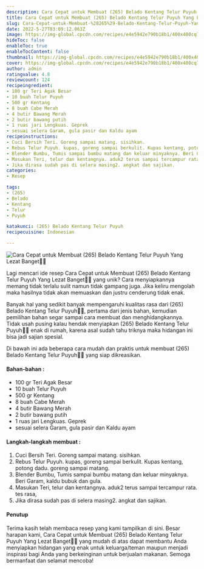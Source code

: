 ```yaml
---
description: Cara Cepat untuk Membuat (265) Belado Kentang Telur Puyuh Yang Lezat Banget"
title: Cara Cepat untuk Membuat (265) Belado Kentang Telur Puyuh Yang Lezat Banget
slug: Cara-Cepat-untuk-Membuat-%28265%29-Belado-Kentang-Telur-Puyuh-Yang-Lezat-Banget
date: 2022-5-27T03:09:12.063Z
image: https://img-global.cpcdn.com/recipes/e4e5942e790b18b1/400x400cq70/photo.jpg
hideToc: false
enableToc: true
enableTocContent: false
thumbnail: https://img-global.cpcdn.com/recipes/e4e5942e790b18b1/400x400cq70/photo.jpg
cover: https://img-global.cpcdn.com/recipes/e4e5942e790b18b1/400x400cq70/photo.jpg
author: admin
ratingvalue: 4.8
reviewcount: 124
recipeingredient:
- 100 gr Teri Agak Besar
- 10 buah Telur Puyuh
- 500 gr Kentang
- 8 buah Cabe Merah
- 4 butir Bawang Merah
- 2 butir bawang putih
- 1 ruas jari Lengkuas. Geprek
- sesuai selera Garam, gula pasir dan Kaldu ayam
recipeinstructions:
- Cuci Bersih Teri. Goreng sampai matang. sisihkan.
- Rebus Telur Puyuh. kupas, goreng sampai berkulit. Kupas kentang, potong dadu. goreng sampai matang.
- Blender Bumbu, Tumis sampai bumbu matang dan keluar minyaknya. Beri Garam, kaldu bubuk dan gula.
- Masukan Teri, telur dan kentangnya. aduk2 terus sampai tercampur rata. tes rasa,
- Jika dirasa sudah pas di selera masing2. angkat dan sajikan.
categories:
- Resep

tags:
- (265)
- Belado
- Kentang
- Telur
- Puyuh

katakunci: (265) Belado Kentang Telur Puyuh
recipecuisine: Indonesian

---
```


![Cara Cepat untuk Membuat (265) Belado Kentang Telur Puyuh Yang Lezat Banget👩‍🍳](https://img-global.cpcdn.com/recipes/e4e5942e790b18b1/400x400cq70/photo.jpg)

Lagi mencari ide resep Cara Cepat untuk Membuat (265) Belado Kentang Telur Puyuh Yang Lezat Banget👩‍🍳 yang unik? Cara menyiapkannya memang tidak terlalu sulit namun tidak gampang juga. Jika keliru mengolah maka hasilnya tidak akan memuaskan dan justru cenderung tidak enak.

Banyak hal yang sedikit banyak mempengaruhi kualitas rasa dari (265) Belado Kentang Telur Puyuh👩‍🍳, pertama dari jenis bahan, kemudian pemilihan bahan segar sampai cara membuat dan menghidangkannya. Tidak usah pusing kalau hendak menyiapkan (265) Belado Kentang Telur Puyuh👩‍🍳 enak di rumah, karena asal sudah tahu triknya maka hidangan ini bisa jadi sajian spesial.

Di bawah ini ada beberapa cara mudah dan praktis untuk membuat (265) Belado Kentang Telur Puyuh👩‍🍳 yang siap dikreasikan.

<!--inarticleads1-->

#### Bahan-bahan :

- 100 gr Teri Agak Besar
- 10 buah Telur Puyuh
- 500 gr Kentang
- 8 buah Cabe Merah
- 4 butir Bawang Merah
- 2 butir bawang putih
- 1 ruas jari Lengkuas. Geprek
- sesuai selera Garam, gula pasir dan Kaldu ayam

<!--inarticleads2-->

#### Langkah-langkah membuat :

1. Cuci Bersih Teri. Goreng sampai matang. sisihkan.
1. Rebus Telur Puyuh. kupas, goreng sampai berkulit. Kupas kentang, potong dadu. goreng sampai matang.
1. Blender Bumbu, Tumis sampai bumbu matang dan keluar minyaknya. Beri Garam, kaldu bubuk dan gula.
1. Masukan Teri, telur dan kentangnya. aduk2 terus sampai tercampur rata. tes rasa,
1. Jika dirasa sudah pas di selera masing2. angkat dan sajikan.

#### Penutup

Terima kasih telah membaca resep yang kami tampilkan di sini. Besar harapan kami, Cara Cepat untuk Membuat (265) Belado Kentang Telur Puyuh Yang Lezat Banget👩‍🍳 yang mudah di atas dapat membantu Anda menyiapkan hidangan yang enak untuk keluarga/teman maupun menjadi inspirasi bagi Anda yang berkeinginan untuk berjualan makanan. Semoga bermanfaat dan selamat mencoba!